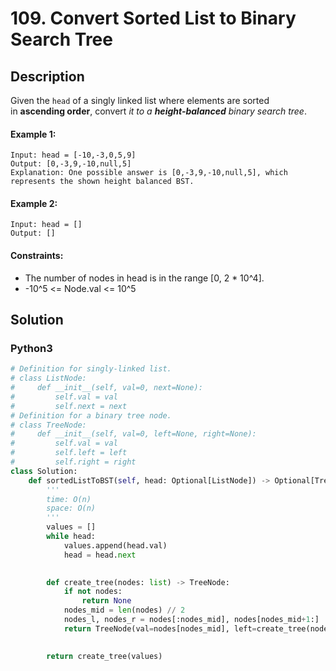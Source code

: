 # 109. Convert Sorted List to Binary Search Tree


## Description
Given the `head` of a singly linked list where elements are sorted in **ascending order**, convert *it to a* ***height-balanced*** *binary search tree*.

#### Example 1:
```
Input: head = [-10,-3,0,5,9]
Output: [0,-3,9,-10,null,5]
Explanation: One possible answer is [0,-3,9,-10,null,5], which represents the shown height balanced BST.
```

#### Example 2:
```
Input: head = []
Output: []
```

#### Constraints:
- The number of nodes in head is in the range [0, 2 * 10^4].
- -10^5 <= Node.val <= 10^5


## Solution

### Python3
```python
# Definition for singly-linked list.
# class ListNode:
#     def __init__(self, val=0, next=None):
#         self.val = val
#         self.next = next
# Definition for a binary tree node.
# class TreeNode:
#     def __init__(self, val=0, left=None, right=None):
#         self.val = val
#         self.left = left
#         self.right = right
class Solution:
    def sortedListToBST(self, head: Optional[ListNode]) -> Optional[TreeNode]:
        '''
        time: O(n)
        space: O(n)
        '''
        values = []
        while head:
            values.append(head.val)
            head = head.next
        

        def create_tree(nodes: list) -> TreeNode:
            if not nodes:
                return None
            nodes_mid = len(nodes) // 2
            nodes_l, nodes_r = nodes[:nodes_mid], nodes[nodes_mid+1:]
            return TreeNode(val=nodes[nodes_mid], left=create_tree(nodes_l), right=create_tree(nodes_r))
        

        return create_tree(values)
```
